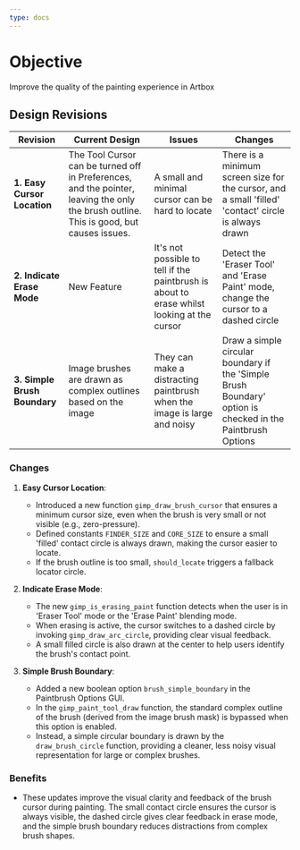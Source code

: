 ```yaml
---
type: docs
---
```


# Objective

Improve the quality of the painting experience in Artbox

## Design Revisions

| **Revision**  | **Current Design**  | **Issues**  | **Changes** |
|--------------------------------------------|---------------------------------------------------------------------------------------------|----------------------------------------------------------------------------------------------|-----------------------------------------------------------|
| **1. Easy Cursor Location** | The Tool Cursor can be turned off in Preferences, and the pointer, leaving the only the brush outline. This is good, but causes issues. | A small and minimal cursor can be hard to locate | There is a minimum screen size for the cursor, and a small 'filled' 'contact' circle is always drawn |
| **2. Indicate Erase Mode**   | New Feature | It's not possible to tell if the paintbrush is about to erase whilst looking at the cursor | Detect the 'Eraser Tool' and 'Erase Paint' mode, change the cursor to a dashed circle |
| **3. Simple Brush Boundary**   | Image brushes are drawn as complex outlines based on the image | They can make a distracting paintbrush when the image is large and noisy  | Draw a simple circular boundary if the 'Simple Brush Boundary' option is checked in the Paintbrush Options |

### Changes

1. **Easy Cursor Location**:
     - Introduced a new function `gimp_draw_brush_cursor` that ensures a minimum cursor size, even when the brush is very small or not visible (e.g., zero-pressure).
     - Defined constants `FINDER_SIZE` and `CORE_SIZE` to ensure a small 'filled' contact circle is always drawn, making the cursor easier to locate.
     - If the brush outline is too small, `should_locate` triggers a fallback locator circle.

2. **Indicate Erase Mode**:
     - The new `gimp_is_erasing_paint` function detects when the user is in 'Eraser Tool' mode or the 'Erase Paint' blending mode.
     - When erasing is active, the cursor switches to a dashed circle by invoking `gimp_draw_arc_circle`, providing clear visual feedback.
     - A small filled circle is also drawn at the center to help users identify the brush's contact point.

3. **Simple Brush Boundary**:
     - Added a new boolean option `brush_simple_boundary` in the Paintbrush Options GUI.
     - In the `gimp_paint_tool_draw` function, the standard complex outline of the brush (derived from the image brush mask) is bypassed when this option is enabled.
     - Instead, a simple circular boundary is drawn by the `draw_brush_circle` function, providing a cleaner, less noisy visual representation for large or complex brushes.

### **Benefits**

- These updates improve the visual clarity and feedback of the brush cursor during painting. The small contact circle ensures the cursor is always visible, the dashed circle gives clear feedback in erase mode, and the simple brush boundary reduces distractions from complex brush shapes.
